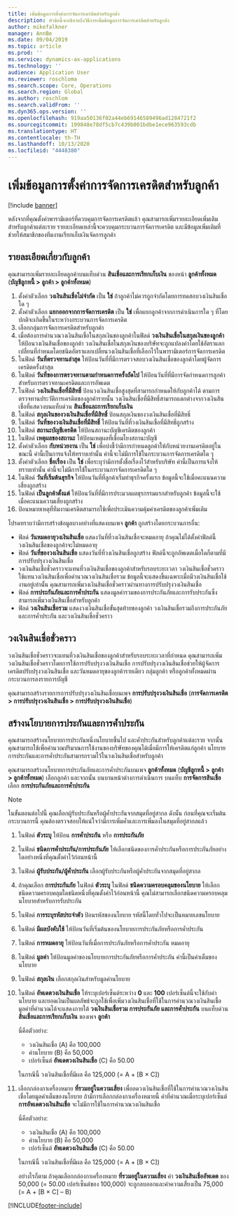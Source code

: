 ```yaml
---
title: เพิ่มข้อมูลการตั้งค่าการจัดการเครดิตสำหรับลูกค้า
description: หัวข้อนี้จะอธิบายถึงวิธีการเพิ่มข้อมูลการจัดการเครดิตสำหรับลูกค้า
author: mikefalkner
manager: AnnBe
ms.date: 09/04/2019
ms.topic: article
ms.prod: ''
ms.service: dynamics-ax-applications
ms.technology: ''
audience: Application User
ms.reviewer: roschloma
ms.search.scope: Core, Operations
ms.search.region: Global
ms.author: roschlom
ms.search.validFrom: ''
ms.dyn365.ops.version: ''
ms.openlocfilehash: 919aa50136f02a44eb69146589496ad1284721f2
ms.sourcegitcommit: 199848e78df5cb7c439b001bdbe1ece963593cdb
ms.translationtype: HT
ms.contentlocale: th-TH
ms.lasthandoff: 10/13/2020
ms.locfileid: "4448380"
---
```

# <a name="add-credit-management-information-for-customers"></a>เพิ่มข้อมูลการตั้งค่าการจัดการเครดิตสำหรับลูกค้า

[!include [banner](../includes/banner.md)]

หลังจากที่คุณตั้งค่าพารามิเตอร์ที่ควบคุมการจัดการเครดิตแล้ว คุณสามารถเพิ่มรายละเอียดเพิ่มเติมสำหรับลูกค้าแต่ละราย รายละเอียดเหล่านี้จะควบคุมกระบวนการจัดการเครดิต และมีข้อมูลเพิ่มเติมที่ช่วยให้สมาชิกของทีมงานเรียกเก็บเงินจัดการลูกค้า

## <a name="customer-information"></a>รายละเอียดเกี่ยวกับลูกค้า

คุณสามารถเพิ่มรายละเอียดลูกค้าบนแท็บด่วน **สินเชื่อและการเรียกเก็บเงิน** ของหน้า **ลูกค้าทั้งหมด** (**บัญชีลูกหนี้ \> ลูกค้า \> ลูกค้าทั้งหมด**)

1. ตั้งค่าตัวเลือก **วงเงินสินเชื่อไม่จำกัด** เป็น **ใช่** ถ้าลูกค้าไม่ควรถูกจำกัดโดยการทดสอบวงเงินสินเชื่อใด ๆ
2. ตั้งค่าตัวเลือก **แยกออกจากการจัดการเครดิต** เป็น **ใช่** เพื่อแยกลูกค้าจากการดำเนินการใด ๆ ที่โดยปกติจะเกิดขึ้นในระหว่างกระบวนการจัดการเครดิต
3. เลือกกลุ่มการจัดการเครดิตสำหรับลูกค้า
4. เมื่อต้องการคำนวณวงเงินสินเชื่อในสกุลเงินของลูกค้าในฟิลด์ **วงเงินสินเชื่อในสกุลเงินของลูกค้า** ให้ป้อนวงเงินสินเชื่อของลูกค้า วงเงินสินเชื่อในสกุลเงินของบริษัทจะถูกแปลงค่าโดยใช้อัตราแลกเปลี่ยนที่กำหนดโดยชนิดอัตราแลกเปลี่ยนวงเงินสินเชื่อที่เลือกไว้ในพารามิเตอร์การจัดการเครดิต
5. ในฟิลด์ **วันที่ตรวจทานล่าสุด** ให้ป้อนวันที่ที่มีการตรวจสอบวงเงินสินเชื่อของลูกค้าโดยผู้จัดการเครดิตครั้งล่าสุด
6. ในฟิลด์ **วันที่ของการตรวจทานตามกำหนดการครั้งถัดไป** ให้ป้อนวันที่ที่มีการจัดกำหนดการลูกค้าสำหรับการตรวจทานเครดิตและการอัพเดต
7. ในฟิลด์ **วงเงินสินเชื่อที่มีสิทธิ์** ป้อนวงเงินสินเชื่อสูงสุดที่สามารถกำหนดให้กับลูกค้าได้ ตามการตรวจทานประวัติการเครดิตของลูกค้ารายนั้น วงเงินสินเชื่อที่มีสิทธิ์สามารถแตกต่างจากวงเงินสินเชื่อที่แสดวงบนแท็บด่วน **สินเชื่อและการเรียกเก็บเงิน**
8. ในฟิลด์ **สกุลเงินของวงเงินสินเชื่อที่มีสิทธิ์** ป้อนสกุลเงินของวงเงินสินเชื่อที่มีสิทธิ์
9. ในฟิลด์ **วันที่ของวงเงินสินเชื่อที่มีสิทธิ์** ให้ป้อนวันที่ที่วงเงินสินเชื่อที่มีสิทธิ์ถูกสร้าง
10. ในฟิลด์ **สถานะบัญชีเครดิต** ให้ป้อนสถานะบัญชีเครดิตของลูกค้า
11. ในฟิลด์ **เหตุผลของสถานะ** ให้ป้อนเหตุผลที่เชื่อมโยงสถานะบัญชี
12. ตั้งค่าตัวเลือก **กับหน่วยงาน** เป็น **ใช่** เพื่อบ่งชี้ว่ามีการกำหนดลูกค้าให้กับหน่วยงานเครดิตอยู่ในขณะนี้ ค่านี้เป็นการแจ้งให้ทราบเท่านั้น ค่านี้จะไม่มีการใช้ในกระบวนการจัดการเครดิตใด ๆ
13. ตั้งค่าตัวเลือก **ชื่อเรื่อง** เป็น **ใช่** เพื่อระบุว่ามีการตั้งชื่อเรื่องไว้สำหรับบริษัท ค่านี้เป็นการแจ้งให้ทราบเท่านั้น ค่านี้จะไม่มีการใช้ในกระบวนการจัดการเครดิตใด ๆ
14. ในฟิลด์ **วันที่เริ่มต้นธุรกิจ** ให้ป้อนวันที่ที่ลูกค้าเริ่มทำธุรกิจครั้งแรก ข้อมูลนี้จะใช้เมื่อคะแนนความเสี่ยงถูกสร้าง
15. ในฟิลด์ **เป็นลูกค้าตั้งแต่** ให้ป้อนวันที่ที่มีการประมวลผลธุรกรรมแรกสำหรับลูกค้า ข้อมูลนี้จะใช้เมื่อคะแนนความเสี่ยงถูกสร้าง
16. ป้อนหมายเหตุที่ทีมงานเครดิตสามารถใช้เพื่อประเมินความคุ้มค่าเครดิตของลูกค้าเพิ่มเติม

โปรดทราบว่ามีการสร้างข้อมูลบางอย่างที่แสดงบนเพจ **ลูกค้า** ถูกสร้างโดยกระบวนการอื่น:

- ฟิลด์ **วันหมดอายุวงเงินสินเชื่อ** แสดงวันที่ที่วงเงินสินเชื่อจะหมดอายุ ถ้าคุณไม่ได้ตั้งค่าฟิลด์นี้ วงเงินสินเชื่อของลูกค้าจะไม่หมดอายุ
- ฟิลด์ **วันที่ของวงเงินสินเชื่อ** แสดงวันที่ที่วงเงินสินเชื่อถูกสร้าง ฟิลด์นี้จะถูกอัพเดตเมื่อใดก็ตามที่มีการปรับปรุงวงเงินสินเชื่อ
- วงเงินสินเชื่อชั่วคราวจะแทนที่วงเงินสินเชื่อของลูกค้าสำหรับรอบระยะเวลา วงเงินสินเชื่อชั่วคราวใช้แทนวงเงินสินเชื่อเพื่อคำนวณวงเงินสินเชื่อรวม ข้อมูลนี้จะแสดงขึ้นเฉพาะเมื่อมีวงเงินสินเชื่อใช้งานอยู่เท่านั้น คุณสามารถเพิ่มวงเงินสินเชื่อชั่วคราวผ่านทางการปรับปรุงวงเงินสินเชื่อ
- ฟิลด์ **การประกันภัยและการค้ำประกัน** แสดงมูลค่ารวมของการประกันภัยและการรับประกันซึ่งสามารถเพิ่มวงเงินสินเชื่อสำหรับลูกค้า
- ฟิลด์ **วงเงินสินเชื่อรวม** แสดงวงเงินสินเชื่อขั้นสุดท้ายของลูกค้า วงเงินสินเชื่อรวมถึงการประกันภัยและการค้ำประกัน และวงเงินสินเชื่อชั่วคราว

## <a name="temporary-credit-limits"></a>วงเงินสินเชื่อชั่วคราว

วงเงินสินเชื่อชั่วคราวจะแทนที่วงเงินสินเชื่อของลูกค้าสำหรับรอบระยะเวลาที่กำหนด คุณสามารถเพิ่มวงเงินสินเชื่อชั่วคราวโดยการใช้การปรับปรุงวงเงินสินเชื่อ การปรับปรุงวงเงินสินเชื่อช่วยให้ผู้จัดการเครดิตปรับปรุงวงเงินสินเชื่อ และวันหมดอายุของลูกค้ารายเดียว กลุ่มลูกค้า หรือลูกค้าทั้งหมดผ่านกระบวนการลงรายการบัญชี

คุณสามารถสร้างรายการการปรับปรุงวงเงินสินเชื่อบนเพจ **การปรับปรุงวงเงินสินเชื่อ** (**การจัดการเครดิต \> การปรับปรุงวงเงินสินเชื่อ \> การปรับปรุงวงเงินสินเชื่อ**)

## <a name="create-insurance-policies-and-guarantees"></a>สร้างนโยบายการประกันและการค้ำประกัน

คุณสามารถสร้างนโยบายการประกันหนึ่งนโยบายขึ้นไป และค้ำประกันสำหรับลูกค้าแต่ละราย จากนั้นคุณสามารถใช้เพื่อคำนวณปริมาณการใช้งานของบริษัทของคุณได้เมื่อมีการให้เครดิตแก่ลูกค้า นโยบายการประกันและการค้ำประกันสามารถรวมไว้ในวงเงินสินเชื่อสำหรับลูกค้า

คุณสามารถสร้างนโยบายการประกันภัยและการค้ำประกันบนเพจ **ลูกค้าทั้งหมด** (**บัญชีลูกหนี้ \> ลูกค้า \> ลูกค้าทั้งหมด**) เลือกลูกค้า และจากนั้น บนบานหน้าต่างการดำเนินการ บนแท็บ **การจัดการสินเชื่อ** เลือก **การประกันภัยและการค้ำประกัน**

> [!NOTE]
> ในขั้นตอนต่อไปนี้ คุณเลือกผู้รับประกันหรือผู้ค้ำประกันจากสมุดที่อยู่สากล ดังนั้น ก่อนที่คุณจะเริ่มต้นกระบวนการนี้ คุณต้องตรวจสอบให้แน่ใจว่ามีการเพิ่มค้ำและการเพิ่มลงในสมุดที่อยู่สากลแล้ว

1. ในฟิลด์ **ตัวระบุ** ให้ป้อน **การค้ำประกัน** หรือ **การประกันภัย**
2. ในฟิลด์ **ชนิดการค้ำประกัน/การประกันภัย** ให้เลือกชนิดของการค้ำประกันหรือการประกันภัยอย่างใดอย่างหนึ่งที่คุณตั้งค่าไว้ก่อนหน้านี้
3. ในฟิลด์ **ผู้รับประกัน/ผู้ค้ำประกัน** เลือกผู้รับประกันหรือผู้ค้ำประกันจากสมุดที่อยู่สากล 
4. ถ้าคุณเลือก **การประกันภัย** ในฟิลด์ **ตัวระบุ** ในฟิลด์ **ชนิดความครอบคลุมของนโยบาย** ให้เลือกชนิดความครอบคลุมใดชนิดหนึ่งที่คุณตั้งค่าไว้ก่อนหน้านี้ คุณไม่สามารถเลือกชนิดความครอบคลุมนโยบายสำหรับการรับประกัน
5. ในฟิลด์ **การระบุรหัสประจำตัว** ป้อนรหัสของนโยบาย รหัสนี้โดยทั่วไปจะเป็นหมายเลขนโยบาย
6. ในฟิลด์ **มีผลบังคับใช้** ให้ป้อนวันที่เริ่มต้นของนโยบายการประกันภัยหรือการค้ำประกัน
7. ในฟิลด์ **การหมดอายุ** ให้ป้อนวันที่เมื่อการประกันภัยหรือการค้ำประกัน หมดอายุ
8. ในฟิลด์ **มูลค่า** ให้ป้อนมูลค่าของนโยบายการประกันภัยหรือการค้ำประกัน ค่านี้เป็นค่าเต็มของนโยบาย
9. ในฟิลด์ **สกุลเงิน** เลือกสกุลเงินสำหรับมูลค่านโยบาย 
10. ในฟิลด์ **อัพเดตวงเงินสินเชื่อ** ให้ระบุเปอร์เซ็นต์ระหว่าง **0** และ **100** เปอร์เซ็นต์นี้จะใช้กับค่านโยบาย และยอดเงินเป็นผลลัพธ์จะถูกใช้เพื่อเพิ่มวงเงินสินเชื่อที่ใช้ในการคำนวณวงเงินสินเชื่อ มูลค่าที่คำนวณได้จะแสดงภายใต้ **วงเงินสินเชื่อรวม การประกันภัย และการค้ำประกัน** บนแท็บด่วน **สินเชื่อและการเรียกเก็บเงิน** ของเพจ **ลูกค้า**

    นี่คือตัวอย่าง:

    - วงเงินสินเชื่อ (A) คือ 100,000
    - ค่านโยบาย (B) คือ 50,000
    - เปอร์เซ็นต์ **อัพเดตวงเงินสินเชื่อ** (C) คือ 50.00
    
    ในกรณีนี้ วงเงินสินเชื่อที่มีผล คือ 125,000 (= A + \[B × C\])

11. เลือกกล่องกาเครื่องหมาย **ที่รวมอยู่ในความเสี่ยง** เพื่อลดวงเงินสินเชื่อที่ใช้ในการคำนวณวงเงินสินเชื่อโดยมูลค่าเต็มของนโยบาย ถ้ามีการเลือกกล่องกาเครื่องหมายนี้ ค่าที่คำนวณเมื่อระบุเปอร์เซ็นต์ **การอัพเดตวงเงินสินเชื่อ** จะไม่มีการใช้ในการคำนวณวงเงินสินเชื่อ

    นี่คือตัวอย่าง:

    - วงเงินสินเชื่อ (A) คือ 100,000
    - ค่านโยบาย (B) คือ 50,000
    - เปอร์เซ็นต์ **อัพเดตวงเงินสินเชื่อ** (C) คือ 50.00

    ในกรณีนี้ วงเงินสินเชื่อที่มีผล คือ 125,000 (= A + \[B × C\])
    
    อย่างไรก็ตาม ถ้าคุณเลือกกล่องกาเครื่องหมาย **ที่รวมอยู่ในความเสี่ยง** ค่า **วงเงินสินเชื่ออัพเดต** ของ 50,000 (= 50.00 เปอร์เซ็นต์ของ 100,000) จะถูกลบออกและค่าความเสี่ยงเป็น 75,000 (= A + \[B × C\] – B)


[!INCLUDE[footer-include](../../includes/footer-banner.md)]